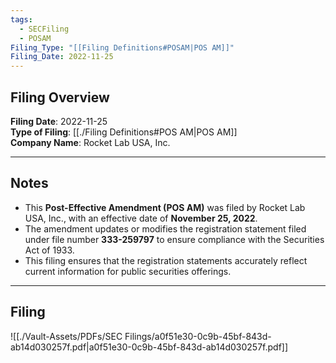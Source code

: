 ```yaml
---
tags:
  - SECFiling
  - POSAM
Filing_Type: "[[Filing Definitions#POSAM|POS AM]]"
Filing_Date: 2022-11-25
---
```


## Filing Overview

**Filing Date**: 2022-11-25  
**Type of Filing**: [[./Filing Definitions#POS AM|POS AM]]  
**Company Name**: Rocket Lab USA, Inc.  

---

## Notes

- This **Post-Effective Amendment (POS AM)** was filed by Rocket Lab USA, Inc., with an effective date of **November 25, 2022**.
- The amendment updates or modifies the registration statement filed under file number **333-259797** to ensure compliance with the Securities Act of 1933.
- This filing ensures that the registration statements accurately reflect current information for public securities offerings.

---

## Filing

![[./Vault-Assets/PDFs/SEC Filings/a0f51e30-0c9b-45bf-843d-ab14d030257f.pdf|a0f51e30-0c9b-45bf-843d-ab14d030257f.pdf]]
